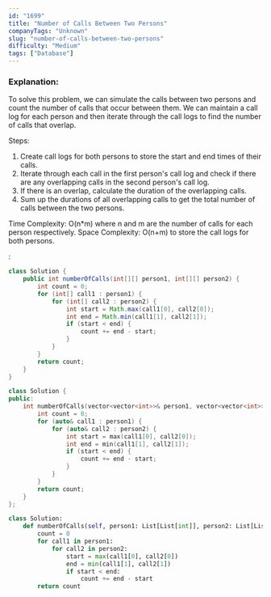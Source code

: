 ```yaml
---
id: "1699"
title: "Number of Calls Between Two Persons"
companyTags: "Unknown"
slug: "number-of-calls-between-two-persons"
difficulty: "Medium"
tags: ["Database"]
---
```


### Explanation:

To solve this problem, we can simulate the calls between two persons and count the number of calls that occur between them. We can maintain a call log for each person and then iterate through the call logs to find the number of calls that overlap.

Steps:
1. Create call logs for both persons to store the start and end times of their calls.
2. Iterate through each call in the first person's call log and check if there are any overlapping calls in the second person's call log.
3. If there is an overlap, calculate the duration of the overlapping calls.
4. Sum up the durations of all overlapping calls to get the total number of calls between the two persons.

Time Complexity: O(n*m) where n and m are the number of calls for each person respectively.
Space Complexity: O(n+m) to store the call logs for both persons.

:

```java
class Solution {
    public int numberOfCalls(int[][] person1, int[][] person2) {
        int count = 0;
        for (int[] call1 : person1) {
            for (int[] call2 : person2) {
                int start = Math.max(call1[0], call2[0]);
                int end = Math.min(call1[1], call2[1]);
                if (start < end) {
                    count += end - start;
                }
            }
        }
        return count;
    }
}
```

```cpp
class Solution {
public:
    int numberOfCalls(vector<vector<int>>& person1, vector<vector<int>>& person2) {
        int count = 0;
        for (auto& call1 : person1) {
            for (auto& call2 : person2) {
                int start = max(call1[0], call2[0]);
                int end = min(call1[1], call2[1]);
                if (start < end) {
                    count += end - start;
                }
            }
        }
        return count;
    }
};
```

```python
class Solution:
    def numberOfCalls(self, person1: List[List[int]], person2: List[List[int]]) -> int:
        count = 0
        for call1 in person1:
            for call2 in person2:
                start = max(call1[0], call2[0])
                end = min(call1[1], call2[1])
                if start < end:
                    count += end - start
        return count
```